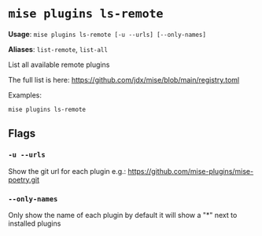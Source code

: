 # `mise plugins ls-remote`

**Usage**: `mise plugins ls-remote [-u --urls] [--only-names]`

**Aliases**: `list-remote`, `list-all`

List all available remote plugins

The full list is here: <https://github.com/jdx/mise/blob/main/registry.toml>

Examples:

    mise plugins ls-remote

## Flags

### `-u --urls`

Show the git url for each plugin e.g.: <https://github.com/mise-plugins/mise-poetry.git>

### `--only-names`

Only show the name of each plugin by default it will show a "*" next to installed plugins
